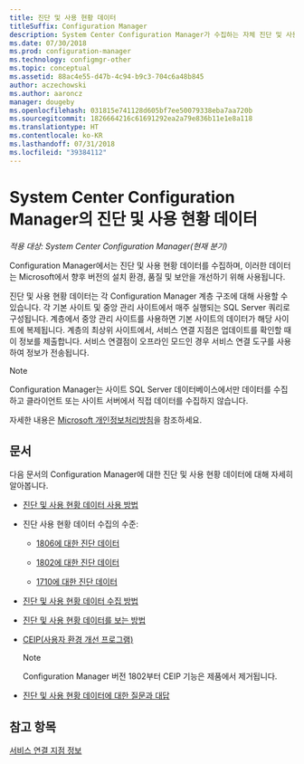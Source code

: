 ```yaml
---
title: 진단 및 사용 현황 데이터
titleSuffix: Configuration Manager
description: System Center Configuration Manager가 수집하는 자체 진단 및 사용 현황 데이터에 대해 알아봅니다.
ms.date: 07/30/2018
ms.prod: configuration-manager
ms.technology: configmgr-other
ms.topic: conceptual
ms.assetid: 88ac4e55-d47b-4c94-b9c3-704c6a48b845
author: aczechowski
ms.author: aaroncz
manager: dougeby
ms.openlocfilehash: 031815e741128d605bf7ee50079338eba7aa720b
ms.sourcegitcommit: 1826664216c61691292ea2a79e836b11e1e8a118
ms.translationtype: HT
ms.contentlocale: ko-KR
ms.lasthandoff: 07/31/2018
ms.locfileid: "39384112"
---
```

# <a name="diagnostics-and-usage-data-for-system-center-configuration-manager"></a>System Center Configuration Manager의 진단 및 사용 현황 데이터

*적용 대상: System Center Configuration Manager(현재 분기)*

Configuration Manager에서는 진단 및 사용 현황 데이터를 수집하며, 이러한 데이터는 Microsoft에서 향후 버전의 설치 환경, 품질 및 보안을 개선하기 위해 사용됩니다.  

 진단 및 사용 현황 데이터는 각 Configuration Manager 계층 구조에 대해 사용할 수 있습니다. 각 기본 사이트 및 중앙 관리 사이트에서 매주 실행되는 SQL Server 쿼리로 구성됩니다. 계층에서 중앙 관리 사이트를 사용하면 기본 사이트의 데이터가 해당 사이트에 복제됩니다. 계층의 최상위 사이트에서, 서비스 연결 지점은 업데이트를 확인할 때 이 정보를 제출합니다. 서비스 연결점이 오프라인 모드인 경우 서비스 연결 도구를 사용하여 정보가 전송됩니다.  

> [!NOTE]  
>  Configuration Manager는 사이트 SQL Server 데이터베이스에서만 데이터를 수집하고 클라이언트 또는 사이트 서버에서 직접 데이터를 수집하지 않습니다.  

 자세한 내용은 [Microsoft 개인정보처리방침](https://go.microsoft.com/fwlink/?LinkID=626527)을 참조하세요.  

## <a name="articles"></a>문서
 다음 문서의 Configuration Manager에 대한 진단 및 사용 현황 데이터에 대해 자세히 알아봅니다.  

-   [진단 및 사용 현황 데이터 사용 방법](../../../core/plan-design/diagnostics/how-diagnostics-and-usage-data-is-used.md)  

-   진단 사용 현황 데이터 수집의 수준:
    - [1806에 대한 진단 데이터](/sccm/core/plan-design/diagnostics/levels-of-diagnostic-usage-data-collection-1806)  

    - [1802에 대한 진단 데이터](/sccm/core/plan-design/diagnostics/levels-of-diagnostic-usage-data-collection-1802)  

    - [1710에 대한 진단 데이터](/sccm/core/plan-design/diagnostics/levels-of-diagnostic-usage-data-collection-1710)  
    
-   [진단 및 사용 현황 데이터 수집 방법](../../../core/plan-design/diagnostics/how-diagnostics-and-usage-data-is-collected.md)  

-   [진단 및 사용 현황 데이터를 보는 방법](../../../core/plan-design/diagnostics/view-diagnostics-and-usage-data.md)  

-   [CEIP(사용자 환경 개선 프로그램)](../../../core/plan-design/diagnostics/customer-experience-improvement-program-ceip.md)  

     > [!Note]  
     > Configuration Manager 버전 1802부터 CEIP 기능은 제품에서 제거됩니다.  


-   [진단 및 사용 현황 데이터에 대한 질문과 대답](../../../core/understand/frequently-asked-questions-about-diagnostics-and-usage-data.md)  



## <a name="see-also"></a>참고 항목  
 [서비스 연결 지점 정보](../../../core/servers/deploy/configure/about-the-service-connection-point.md)
